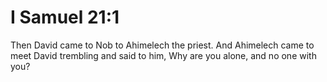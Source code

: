 # I Samuel 21:1

Then David came to Nob to Ahimelech the priest. And Ahimelech came to meet David trembling and said to him, Why are you alone, and no one with you?
